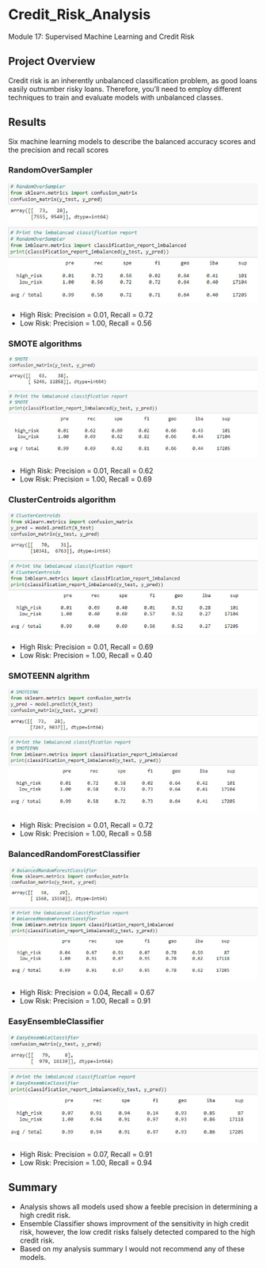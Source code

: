 # Credit_Risk_Analysis
Module 17: Supervised Machine Learning and Credit Risk
## Project Overview
Credit risk is an inherently unbalanced classification problem, as good loans easily outnumber risky loans. Therefore, you’ll need to employ different techniques to train and evaluate models with unbalanced classes. 

## Results
Six machine learning models to describe the balanced accuracy scores and the precision and recall scores 

### RandomOverSampler

![RandomOverSampler](https://github.com/robyndook/Credit_Risk_Analysis/blob/692df3b6eb8285e7f92311b7b3637848509f111f/Images/2022-04-29_22-12-03.jpg)

- High Risk: Precision = 0.01, Recall = 0.72
- Low Risk: Precision = 1.00, Recall = 0.56

### SMOTE algorithms

![SMOTE](https://github.com/robyndook/Credit_Risk_Analysis/blob/692df3b6eb8285e7f92311b7b3637848509f111f/Images/2022-04-29_22-12-24.jpg)

- High Risk: Precision = 0.01, Recall = 0.62
- Low Risk: Precision = 1.00, Recall = 0.69

### ClusterCentroids algorithm

![ClusterCentroids](https://github.com/robyndook/Credit_Risk_Analysis/blob/692df3b6eb8285e7f92311b7b3637848509f111f/Images/2022-04-29_22-12-51.jpg)

- High Risk: Precision = 0.01, Recall = 0.69
- Low Risk: Precision = 1.00, Recall = 0.40 

### SMOTEENN algrithm

![SMOTEENN](https://github.com/robyndook/Credit_Risk_Analysis/blob/692df3b6eb8285e7f92311b7b3637848509f111f/Images/2022-04-29_22-13-17.jpg)

- High Risk: Precision = 0.01, Recall = 0.72
- Low Risk: Precision = 1.00, Recall = 0.58

### BalancedRandomForestClassifier

![BalancedRandomForestClassifier](https://github.com/robyndook/Credit_Risk_Analysis/blob/692df3b6eb8285e7f92311b7b3637848509f111f/Images/2022-04-29_22-10-04.jpg)

- High Risk: Precision = 0.04, Recall = 0.67
- Low Risk: Precision = 1.00, Recall = 0.91

### EasyEnsembleClassifier

![EasyEnsembleClassifier](https://github.com/robyndook/Credit_Risk_Analysis/blob/692df3b6eb8285e7f92311b7b3637848509f111f/Images/2022-04-29_22-11-13.jpg)

- High Risk: Precision = 0.07, Recall = 0.91
- Low Risk: Precision = 1.00, Recall = 0.94

## Summary
- Analysis shows all models used show a feeble precision in determining a high credit risk. 
- Ensemble Classifier shows improvment of the sensitivity in high credit risk, however, the low credit risks falsely detected compared to the high credit risk.  
- Based on my analysis summary I would not recommend any of these models. 

